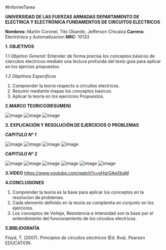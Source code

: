 #InformeTarea

**UNIVERSIDAD DE LAS FUERZAS ARMADAS 
DEPARTAMENTO DE ELECTRICA Y ELECTRÓNICA
FUNDAMENTOS DE CIRCUITOS ELECTRICOS**

**Nombres:** Martin Coronel, Tito Obando, Jefferson Chicaiza
**Carrera:** Electrónica y Automatizacion 
**NRC:** 10133

**1. OBJETIVOS**

*1.1 Objetivo General:* 
Entender de forma precisa los conceptos  básicos de ciercutos electricos mediate una lectura profunda del texto guia para aplicar en los ejercios propuestos. 

*1.2 Objetivos Especificos*
1. Comprender la teoria respecto a circuitos electricos. 
2. Resumir mediante mapas los conceptos basicos. 
3. Aplicar la teoria en los ejercicios Propuestos. 

**2.MARCO TEORICO(RESUMEN)**

![image](https://user-images.githubusercontent.com/94098157/141314933-e19100f8-79f3-45da-9a39-9fd12defc0a3.png)
![image](https://user-images.githubusercontent.com/94098157/141302211-8638d567-8694-421b-8ad9-0059c761d46f.png)
![image](https://user-images.githubusercontent.com/94098157/141302574-1b44eb85-c159-452e-966c-224a62b7efce.png)

**3. EXPLICACIÓN Y RESOLUCIÓN DE EJERCICIOS O PROBLEMAS**

***CAPITULO N° 1***

![image](https://user-images.githubusercontent.com/94098157/141259393-194d4ecf-7e12-4b8e-8521-251334e73833.png)
![image](https://user-images.githubusercontent.com/94098157/141259424-b1f3f6ff-2881-4c89-b521-2c709b767e79.png)
![image](https://user-images.githubusercontent.com/94098157/141259443-379ca8b9-1c59-4ebb-bc3e-864bad93f21b.png)
![image](https://user-images.githubusercontent.com/94098157/141259510-3c3018f8-2c12-4b96-8693-806ca78f789b.png)

***CAPITULO N° 2***

![image](https://user-images.githubusercontent.com/94098157/141259762-eb45a4f8-9d61-428e-896b-b581f9d1e35c.png)
![image](https://user-images.githubusercontent.com/94098157/141259779-0c02caaa-f2bd-420e-98eb-4e95ac925008.png)
![image](https://user-images.githubusercontent.com/94098157/141260333-6bb704b5-ad41-49a5-99e7-8a52678fe86b.png)
![image](https://user-images.githubusercontent.com/94098157/141260386-30176b37-c061-4c4b-ba3f-cc482cb03be5.png)
![image](https://user-images.githubusercontent.com/94098157/141260407-bb8c61df-d637-4e89-9a56-7e5988a85811.png)
![image](https://user-images.githubusercontent.com/94098157/141260425-3fe818b3-7821-4d02-879f-6e3d304b5702.png)

**3.VIDEO**
https://www.youtube.com/watch?v=pHgrGAeXbaM

**4.CONCLUSIONES**

1. Comprender la teoria es la base para aplicar los conceptos en la resolucion de problemas.
2. Cada elemento definido en la teoria se complemta en conjunto en los ejercicios.
3. Los conceptos de Voltaje, Resistencia e Intensidad son la base par el entendimiento del funcionamiento de los circuitos electricos. 

**5.BIBLIOGRAFÍA**

Floyd, T. (2007). *Principios de circuitos electricos* (Ed. 8va). Pearson EDUCATION.





